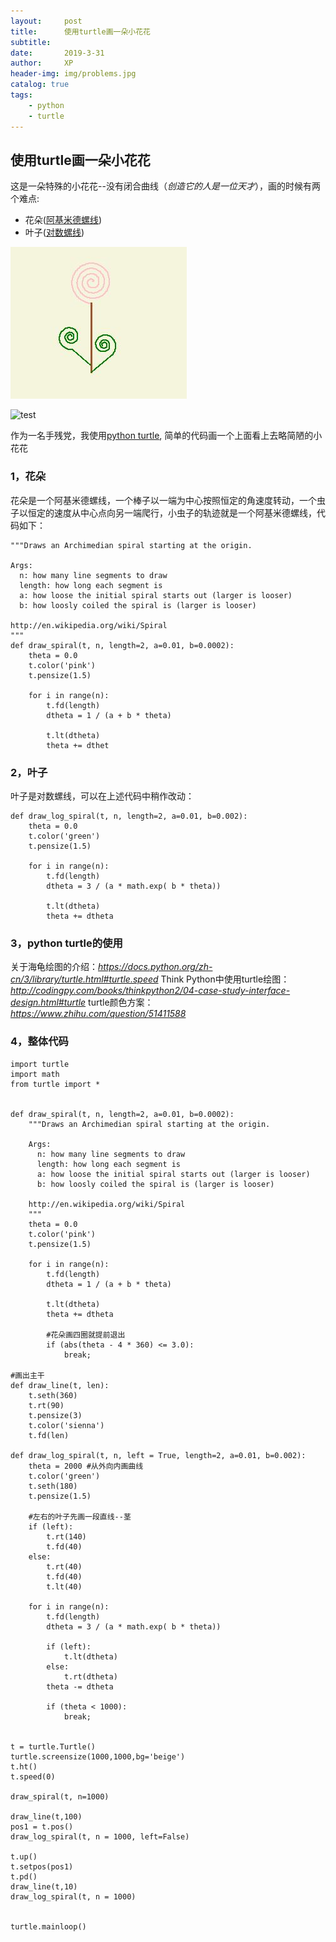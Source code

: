 ```yaml
---
layout:     post
title:      使用turtle画一朵小花花
subtitle:   
date:       2019-3-31
author:     XP
header-img: img/problems.jpg
catalog: true
tags:
    - python
    - turtle
---
```


## 使用turtle画一朵小花花 ##

这是一朵特殊的小花花--没有闭合曲线（*创造它的人是一位天才*），画的时候有两个难点:

- 花朵([阿基米德螺线](https://en.wikipedia.org/wiki/Spiral))
- 叶子([对数螺线](https://en.wikipedia.org/wiki/Logarithmic_spiral))

![](https://raw.githubusercontent.com/PanXie/PanXie.github.io/master/img/a-special-flower.jpg)

![test](https://raw.githubusercontent.com/smshen/MarkdownPhotos/master/Res/test.jpg)

作为一名手残党，我使用[python turtle](https://docs.python.org/zh-cn/3/library/turtle.html#turtle.speed), 简单的代码画一个上面看上去略简陋的小花花

### 1，花朵
  花朵是一个阿基米德螺线，一个棒子以一端为中心按照恒定的角速度转动，一个虫子以恒定的速度从中心点向另一端爬行，小虫子的轨迹就是一个阿基米德螺线，代码如下：


    """Draws an Archimedian spiral starting at the origin.

    Args:
      n: how many line segments to draw
      length: how long each segment is
      a: how loose the initial spiral starts out (larger is looser)
      b: how loosly coiled the spiral is (larger is looser)

    http://en.wikipedia.org/wiki/Spiral
    """
    def draw_spiral(t, n, length=2, a=0.01, b=0.0002):
	    theta = 0.0
	    t.color('pink')
	    t.pensize(1.5)
	
	    for i in range(n):
	        t.fd(length)
	        dtheta = 1 / (a + b * theta)
	
	        t.lt(dtheta)
	        theta += dthet


### 2，叶子
  叶子是对数螺线，可以在上述代码中稍作改动：

    def draw_log_spiral(t, n, length=2, a=0.01, b=0.002):
	    theta = 0.0
	    t.color('green')
	    t.pensize(1.5)
	
	    for i in range(n):
	        t.fd(length) 
	        dtheta = 3 / (a * math.exp( b * theta))
	
	        t.lt(dtheta)
	        theta += dtheta

### 3，python turtle的使用
  关于海龟绘图的介绍：*https://docs.python.org/zh-cn/3/library/turtle.html#turtle.speed*
  Think Python中使用turtle绘图：*http://codingpy.com/books/thinkpython2/04-case-study-interface-design.html#turtle*
  turtle颜色方案：*https://www.zhihu.com/question/51411588*

### 4，整体代码

    import turtle
    import math
    from turtle import *
    
    
    def draw_spiral(t, n, length=2, a=0.01, b=0.0002):
	    """Draws an Archimedian spiral starting at the origin.
	
	    Args:
	      n: how many line segments to draw
	      length: how long each segment is
	      a: how loose the initial spiral starts out (larger is looser)
	      b: how loosly coiled the spiral is (larger is looser)
	
	    http://en.wikipedia.org/wiki/Spiral
	    """
	    theta = 0.0
	    t.color('pink')
	    t.pensize(1.5)
	
	    for i in range(n):
	        t.fd(length)
	        dtheta = 1 / (a + b * theta)
	
	        t.lt(dtheta)
	        theta += dtheta
	    
			#花朵画四圈就提前退出
	        if (abs(theta - 4 * 360) <= 3.0):
	            break;

	#画出主干
    def draw_line(t, len):
	    t.seth(360)
	    t.rt(90)
	    t.pensize(3)
	    t.color('sienna')
	    t.fd(len)

    def draw_log_spiral(t, n, left = True, length=2, a=0.01, b=0.002):
	    theta = 2000 #从外向内画曲线
	    t.color('green')
	    t.seth(180)
	    t.pensize(1.5)
	
		#左右的叶子先画一段直线--茎
	    if (left):
	        t.rt(140)
	        t.fd(40)
	    else:
	        t.rt(40)
	        t.fd(40)
	        t.lt(40)
	
	    for i in range(n):
	        t.fd(length) 
	        dtheta = 3 / (a * math.exp( b * theta))
	
	        if (left):
	            t.lt(dtheta)
	        else:
	            t.rt(dtheta)
	        theta -= dtheta
	
	        if (theta < 1000):
	            break;


    t = turtle.Turtle()
    turtle.screensize(1000,1000,bg='beige')
    t.ht()
    t.speed(0)
    
    draw_spiral(t, n=1000)
    
    draw_line(t,100)
    pos1 = t.pos()
    draw_log_spiral(t, n = 1000, left=False)

    t.up()
    t.setpos(pos1)
    t.pd()
    draw_line(t,10)
    draw_log_spiral(t, n = 1000)
    
    
    turtle.mainloop()
